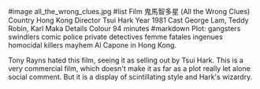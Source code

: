#image	all_the_wrong_clues.jpg
#list
Film	&#39740;&#39340;&#26234;&#22810;&#26143; (All the Wrong Clues)
Country	Hong Kong
Director	Tsui Hark
Year	1981
Cast	George Lam, Teddy Robin, Karl Maka
Details	Colour 94 minutes
#markdown
Plot: gangsters swindlers comic police private
detectives femme fatales ingenues homocidal
killers mayhem Al Capone in Hong Kong.

Tony Rayns hated this film, seeing it as selling
out by Tsui Hark.  This is a very commercial film,
which doesn't make it as far as a plot really let
alone social comment.  But it is a display of
scintillating style and Hark's wizardry.
